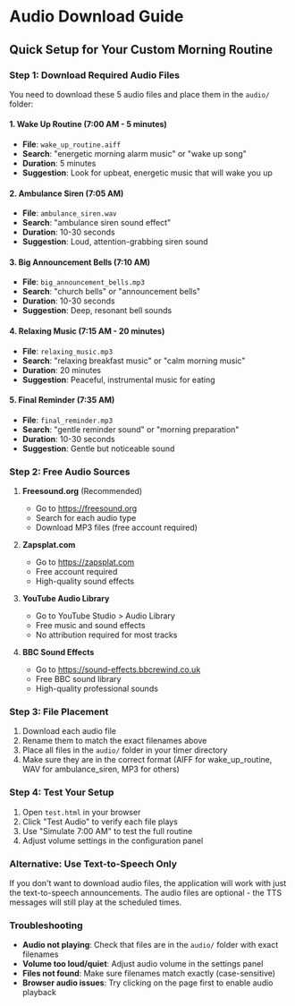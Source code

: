 # Audio Download Guide

## Quick Setup for Your Custom Morning Routine

### Step 1: Download Required Audio Files

You need to download these 5 audio files and place them in the `audio/` folder:

#### 1. Wake Up Routine (7:00 AM - 5 minutes)
- **File**: `wake_up_routine.aiff`
- **Search**: "energetic morning alarm music" or "wake up song"
- **Duration**: 5 minutes
- **Suggestion**: Look for upbeat, energetic music that will wake you up

#### 2. Ambulance Siren (7:05 AM)
- **File**: `ambulance_siren.wav`
- **Search**: "ambulance siren sound effect"
- **Duration**: 10-30 seconds
- **Suggestion**: Loud, attention-grabbing siren sound

#### 3. Big Announcement Bells (7:10 AM)
- **File**: `big_announcement_bells.mp3`
- **Search**: "church bells" or "announcement bells"
- **Duration**: 10-30 seconds
- **Suggestion**: Deep, resonant bell sounds

#### 4. Relaxing Music (7:15 AM - 20 minutes)
- **File**: `relaxing_music.mp3`
- **Search**: "relaxing breakfast music" or "calm morning music"
- **Duration**: 20 minutes
- **Suggestion**: Peaceful, instrumental music for eating

#### 5. Final Reminder (7:35 AM)
- **File**: `final_reminder.mp3`
- **Search**: "gentle reminder sound" or "morning preparation"
- **Duration**: 10-30 seconds
- **Suggestion**: Gentle but noticeable sound

### Step 2: Free Audio Sources

1. **Freesound.org** (Recommended)
   - Go to https://freesound.org
   - Search for each audio type
   - Download MP3 files (free account required)

2. **Zapsplat.com**
   - Go to https://zapsplat.com
   - Free account required
   - High-quality sound effects

3. **YouTube Audio Library**
   - Go to YouTube Studio > Audio Library
   - Free music and sound effects
   - No attribution required for most tracks

4. **BBC Sound Effects**
   - Go to https://sound-effects.bbcrewind.co.uk
   - Free BBC sound library
   - High-quality professional sounds

### Step 3: File Placement

1. Download each audio file
2. Rename them to match the exact filenames above
3. Place all files in the `audio/` folder in your timer directory
4. Make sure they are in the correct format (AIFF for wake_up_routine, WAV for ambulance_siren, MP3 for others)

### Step 4: Test Your Setup

1. Open `test.html` in your browser
2. Click "Test Audio" to verify each file plays
3. Use "Simulate 7:00 AM" to test the full routine
4. Adjust volume settings in the configuration panel

### Alternative: Use Text-to-Speech Only

If you don't want to download audio files, the application will work with just the text-to-speech announcements. The audio files are optional - the TTS messages will still play at the scheduled times.

### Troubleshooting

- **Audio not playing**: Check that files are in the `audio/` folder with exact filenames
- **Volume too loud/quiet**: Adjust audio volume in the settings panel
- **Files not found**: Make sure filenames match exactly (case-sensitive)
- **Browser audio issues**: Try clicking on the page first to enable audio playback
